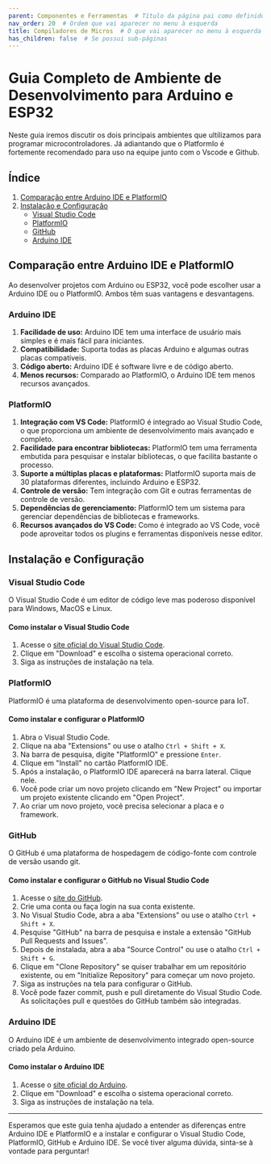 ```yaml
---
parent: Componentes e Ferramentas  # Título da página pai como definido no index.md
nav_order: 20  # Ordem que vai aparecer no menu à esquerda
title: Compiladores de Micros  # O que vai aparecer no menu à esquerda
has_children: false  # Se possui sub-páginas
---
```


# Guia Completo de Ambiente de Desenvolvimento para Arduino e ESP32

Neste guia iremos discutir os dois principais ambientes que ultilizamos para programar microcontroladores. Já adiantando que o PlatformIo é fortemente recomendado para uso na equipe junto com o Vscode e Github. 

## Índice

1. [Comparação entre Arduino IDE e PlatformIO](#comparação-entre-arduino-ide-e-platformio)
2. [Instalação e Configuração](#instalação-e-configuração)
    - [Visual Studio Code](#visual-studio-code)
    - [PlatformIO](#platformio)
    - [GitHub](#github)
    - [Arduino IDE](#arduino-ide)

## Comparação entre Arduino IDE e PlatformIO

Ao desenvolver projetos com Arduino ou ESP32, você pode escolher usar a Arduino IDE ou o PlatformIO. Ambos têm suas vantagens e desvantagens.

### Arduino IDE

1. **Facilidade de uso:** Arduino IDE tem uma interface de usuário mais simples e é mais fácil para iniciantes.
2. **Compatibilidade:** Suporta todas as placas Arduino e algumas outras placas compatíveis.
3. **Código aberto:** Arduino IDE é software livre e de código aberto.
4. **Menos recursos:** Comparado ao PlatformIO, o Arduino IDE tem menos recursos avançados.

### PlatformIO

1. **Integração com VS Code:** PlatformIO é integrado ao Visual Studio Code, o que proporciona um ambiente de desenvolvimento mais avançado e completo.
2. **Facilidade para encontrar bibliotecas:** PlatformIO tem uma ferramenta embutida para pesquisar e instalar bibliotecas, o que facilita bastante o processo.
3. **Suporte a múltiplas placas e plataformas:** PlatformIO suporta mais de 30 plataformas diferentes, incluindo Arduino e ESP32.
4. **Controle de versão:** Tem integração com Git e outras ferramentas de controle de versão.
5. **Dependências de gerenciamento:** PlatformIO tem um sistema para gerenciar dependências de bibliotecas e frameworks.
6. **Recursos avançados do VS Code:** Como é integrado ao VS Code, você pode aproveitar todos os plugins e ferramentas disponíveis nesse editor.

## Instalação e Configuração

### Visual Studio Code

O Visual Studio Code é um editor de código leve mas poderoso disponível para Windows, MacOS e Linux. 

#### Como instalar o Visual Studio Code

1. Acesse o [site oficial do Visual Studio Code](https://code.visualstudio.com/).
2. Clique em "Download" e escolha o sistema operacional correto.
3. Siga as instruções de instalação na tela.

### PlatformIO

PlatformIO é uma plataforma de desenvolvimento open-source para IoT.

#### Como instalar e configurar o PlatformIO

1. Abra o Visual Studio Code.
2. Clique na aba "Extensions" ou use o atalho `Ctrl + Shift + X`.
3. Na barra de pesquisa, digite "PlatformIO" e pressione `Enter`.
4. Clique em "Install" no cartão PlatformIO IDE.
5. Após a instalação, o PlatformIO IDE aparecerá na barra lateral. Clique nele.
6. Você pode criar um novo projeto clicando em "New Project" ou importar um projeto existente clicando em "Open Project".
7. Ao criar um novo projeto, você precisa selecionar a placa e o framework.

### GitHub

O GitHub é uma plataforma de hospedagem de código-fonte com controle de versão usando git.

#### Como instalar e configurar o GitHub no Visual Studio Code

1. Acesse o [site do GitHub](https://github.com/).
2. Crie uma conta ou faça login na sua conta existente.
3. No Visual Studio Code, abra a aba "Extensions" ou use o atalho `Ctrl + Shift + X`.
4. Pesquise "GitHub" na barra de pesquisa e instale a extensão "GitHub Pull Requests and Issues".
5. Depois de instalada, abra a aba "Source Control" ou use o atalho `Ctrl + Shift + G`.
6. Clique em "Clone Repository" se quiser trabalhar em um repositório existente, ou em "Initialize Repository" para começar um novo projeto.
7. Siga as instruções na tela para configurar o GitHub.
8. Você pode fazer commit, push e pull diretamente do Visual Studio Code. As solicitações pull e questões do GitHub também são integradas.

### Arduino IDE

O Arduino IDE é um ambiente de desenvolvimento integrado open-source criado pela Arduino.

#### Como instalar o Arduino IDE

1. Acesse o [site oficial do Arduino](https://www.arduino.cc/en/Main/Software).
2. Clique em "Download" e escolha o sistema operacional correto.
3. Siga as instruções de instalação na tela.

---

Esperamos que este guia tenha ajudado a entender as diferenças entre Arduino IDE e PlatformIO e a instalar e configurar o Visual Studio Code, PlatformIO, GitHub e Arduino IDE. Se você tiver alguma dúvida, sinta-se à vontade para perguntar!
